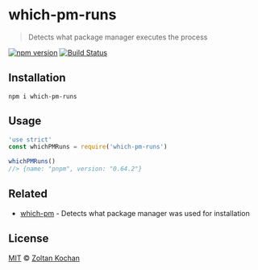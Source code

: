 # which-pm-runs

> Detects what package manager executes the process

[![npm version](https://img.shields.io/npm/v/which-pm-runs.svg)](https://www.npmjs.com/package/which-pm-runs) [![Build Status](https://img.shields.io/travis/zkochan/which-pm-runs/master.svg)](https://travis-ci.org/zkochan/which-pm-runs)

## Installation

```
npm i which-pm-runs
```

## Usage

```js
'use strict'
const whichPMRuns = require('which-pm-runs')

whichPMRuns()
//> {name: "pnpm", version: "0.64.2"}
```

## Related

* [which-pm](https://github.com/zkochan/which-pm) - Detects what package manager was used for installation

## License

[MIT](LICENSE) © [Zoltan Kochan](http://kochan.io)
